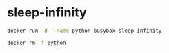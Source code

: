 # sleep-infinity

```sh
docker run -d --name python busybox sleep infinity
```

```sh
docker rm -f python
```
